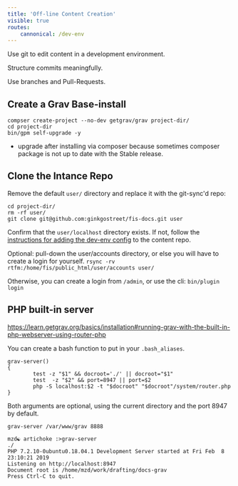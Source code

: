 ```yaml
---
title: 'Off-line Content Creation'
visible: true
routes:
    cannonical: /dev-env
---
```


Use git to edit content in a development environment.

Structure commits meaningfully.

Use branches and Pull-Requests.

## Create a Grav Base-install

```shell
compser create-project --no-dev getgrav/grav project-dir/
cd project-dir
bin/gpm self-upgrade -y
```
* upgrade after installing via composer because sometimes composer package is not up to date with the Stable release.

## Clone the Intance Repo
Remove the default `user/` directory and replace it with the git-sync'd repo:
```shell
cd project-dir/
rm -rf user/
git clone git@github.com:ginkgostreet/fis-docs.git user
```

Confirm that the `user/localhost` directory exists. If not, follow the [instructions for adding the dev-env config](/project%20setup) to the content repo.

Optional: pull-down the user/accounts directory, or else you will have to create a login for yourself.
`rsync -rv rtfm:/home/fis/public_html/user/accounts user/`

Otherwise, you can create a login from `/admin`, or use the cli:
`bin/plugin login`

## PHP built-in server

https://learn.getgrav.org/basics/installation#running-grav-with-the-built-in-php-webserver-using-router-php

You can create a bash function to put in your `.bash_aliases`.

```shell
grav-server()
{
        test -z "$1" && docroot='./' || docroot="$1"
        test  -z "$2" && port=8947 || port=$2
        php -S localhost:$2 -t "$docroot" "$docroot"/system/router.php
}
```

Both arguments are optional, using the current directory and the port 8947 by default.

`grav-server /var/www/grav 8888`

```shell
mzd☯ artichoke :>grav-server 
./
PHP 7.2.10-0ubuntu0.18.04.1 Development Server started at Fri Feb  8 23:10:21 2019
Listening on http://localhost:8947
Document root is /home/mzd/work/drafting/docs-grav
Press Ctrl-C to quit.

```

